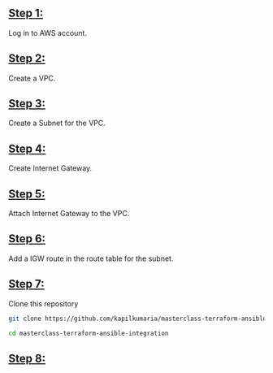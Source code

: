 ## <u>Step 1:</u>

Log in to AWS account.

## <u>Step 2:</u>

Create a VPC.

## <u>Step 3:</u>

Create a Subnet for the VPC.

## <u>Step 4:</u>

Create Internet Gateway.

## <u>Step 5:</u>

Attach Internet Gateway to the VPC.

## <u>Step 6:</u>

Add a IGW route in the route table for the subnet.

## <u>Step 7:</u>

Clone this repository
```sh
git clone https://github.com/kapilkumaria/masterclass-terraform-ansible-integration.git
```
```sh
cd masterclass-terraform-ansible-integration
```
## <u>Step 8:</u>


